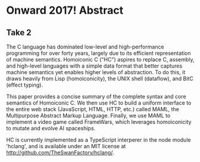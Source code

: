 # Onward 2017! Abstract

## Take 2

The C language has dominated low-level and high-performance programming for over forty years, largely due to its efficient representation of machine semantics. Homoiconic C ("HC") aspires to replace C, assembly, and high-level languages with a simple data format that better captures machine semantics yet enables higher levels of abstraction. To do this, it draws heavily from Lisp (homoiconicity), the UNIX shell (dataflow), and BitC (effect typing).

This paper provides a concise summary of the complete syntax and core semantics of Homoiconic C. We then use HC to build a uniform interface to the entire web stack (JavaScript, HTML, HTTP, etc.) called MAML, the Multipurpose Abstract Markup Language. Finally, we use MAML to implement a video game called FrameWars, which leverages homoiconicity to mutate and evolve AI spaceships.

HC is currently implemented as a TypeScript interperer in the node module 'hclang', and is available under an MIT license at http://github.com/TheSwanFactory/hclang/.
